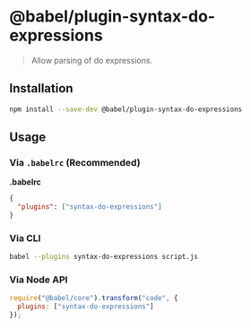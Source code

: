# @babel/plugin-syntax-do-expressions

> Allow parsing of do expressions.

## Installation

```sh
npm install --save-dev @babel/plugin-syntax-do-expressions
```

## Usage

### Via `.babelrc` (Recommended)

**.babelrc**

```json
{
  "plugins": ["syntax-do-expressions"]
}
```

### Via CLI

```sh
babel --plugins syntax-do-expressions script.js
```

### Via Node API

```javascript
require("@babel/core").transform("code", {
  plugins: ["syntax-do-expressions"]
});
```
